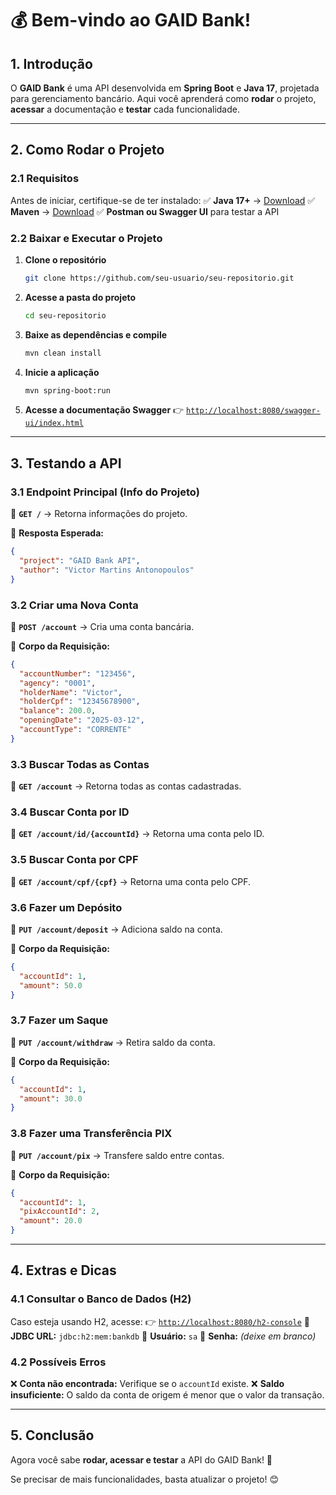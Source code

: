 # 💰 Bem-vindo ao GAID Bank!

## 1. Introdução
O **GAID Bank** é uma API desenvolvida em **Spring Boot** e **Java 17**, projetada para gerenciamento bancário. Aqui você aprenderá como **rodar** o projeto, **acessar** a documentação e **testar** cada funcionalidade.

---

## 2. Como Rodar o Projeto

### 2.1 Requisitos
Antes de iniciar, certifique-se de ter instalado:
✅ **Java 17+** → [Download](https://adoptium.net/)
✅ **Maven** → [Download](https://maven.apache.org/download.cgi)
✅ **Postman ou Swagger UI** para testar a API

### 2.2 Baixar e Executar o Projeto
1. **Clone o repositório**
   ```sh
   git clone https://github.com/seu-usuario/seu-repositorio.git
   ```
2. **Acesse a pasta do projeto**
   ```sh
   cd seu-repositorio
   ```
3. **Baixe as dependências e compile**
   ```sh
   mvn clean install
   ```
4. **Inicie a aplicação**
   ```sh
   mvn spring-boot:run
   ```
5. **Acesse a documentação Swagger**
   👉 [`http://localhost:8080/swagger-ui/index.html`](http://localhost:8080/swagger-ui/index.html)

---

## 3. Testando a API

### 3.1 Endpoint Principal (Info do Projeto)
🔹 **`GET /`** → Retorna informações do projeto.

📌 **Resposta Esperada:**
```json
{
  "project": "GAID Bank API",
  "author": "Victor Martins Antonopoulos"
}
```

### 3.2 Criar uma Nova Conta
🔹 **`POST /account`** → Cria uma conta bancária.

📌 **Corpo da Requisição:**
```json
{
  "accountNumber": "123456",
  "agency": "0001",
  "holderName": "Victor",
  "holderCpf": "12345678900",
  "balance": 200.0,
  "openingDate": "2025-03-12",
  "accountType": "CORRENTE"
}
```

### 3.3 Buscar Todas as Contas
🔹 **`GET /account`** → Retorna todas as contas cadastradas.

### 3.4 Buscar Conta por ID
🔹 **`GET /account/id/{accountId}`** → Retorna uma conta pelo ID.

### 3.5 Buscar Conta por CPF
🔹 **`GET /account/cpf/{cpf}`** → Retorna uma conta pelo CPF.

### 3.6 Fazer um Depósito
🔹 **`PUT /account/deposit`** → Adiciona saldo na conta.

📌 **Corpo da Requisição:**
```json
{
  "accountId": 1,
  "amount": 50.0
}
```

### 3.7 Fazer um Saque
🔹 **`PUT /account/withdraw`** → Retira saldo da conta.

📌 **Corpo da Requisição:**
```json
{
  "accountId": 1,
  "amount": 30.0
}
```

### 3.8 Fazer uma Transferência PIX
🔹 **`PUT /account/pix`** → Transfere saldo entre contas.

📌 **Corpo da Requisição:**
```json
{
  "accountId": 1,
  "pixAccountId": 2,
  "amount": 20.0
}
```

---

## 4. Extras e Dicas

### 4.1 Consultar o Banco de Dados (H2)
Caso esteja usando H2, acesse:
👉 [`http://localhost:8080/h2-console`](http://localhost:8080/h2-console)
📌 **JDBC URL:** `jdbc:h2:mem:bankdb`
📌 **Usuário:** `sa`
📌 **Senha:** *(deixe em branco)*

### 4.2 Possíveis Erros
❌ **Conta não encontrada:** Verifique se o `accountId` existe.
❌ **Saldo insuficiente:** O saldo da conta de origem é menor que o valor da transação.

---

## 5. Conclusão
Agora você sabe **rodar, acessar e testar** a API do GAID Bank! 🚀

Se precisar de mais funcionalidades, basta atualizar o projeto! 😊


